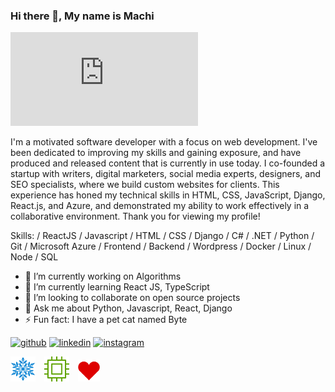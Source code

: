 ### Hi there 👋, My name is Machi
![](https://github.com/Onyinyeomachi/Onyinyeomachi/edit/main/README.md)

I'm a motivated software developer with a focus on web development. I've been dedicated to improving my skills and gaining exposure, and have produced and released content that is currently in use today. I co-founded a startup with writers, digital marketers, social media experts, designers, and SEO specialists, where we build custom websites for clients. This experience has honed my technical skills in HTML, CSS, JavaScript, Django, React.js, and Azure, and demonstrated my ability to work effectively in a collaborative environment. Thank you for viewing my profile!

Skills: / ReactJS / Javascript / HTML / CSS /  Django / C# / .NET / Python / Git / Microsoft Azure / Frontend / Backend / Wordpress / Docker / Linux / Node / SQL

- 🔭 I’m currently working on Algorithms 
- 🌱 I’m currently learning React JS, TypeScript 
- 👯 I’m looking to collaborate on open source projects 
- 💬 Ask me about Python, Javascript, React, Django 
- ⚡ Fun fact: I have a pet cat named Byte 


[<img src='https://cdn.jsdelivr.net/npm/simple-icons@3.0.1/icons/github.svg' alt='github' height='40'>](https://github.com/linkedin.com/in/onyinyeomachi-onwubuariri)  [<img src='https://cdn.jsdelivr.net/npm/simple-icons@3.0.1/icons/linkedin.svg' alt='linkedin' height='40'>](https://www.linkedin.com/in/linkedin.com/in/onyinyeomachi-onwubuariri/)  [<img src='https://cdn.jsdelivr.net/npm/simple-icons@3.0.1/icons/instagram.svg' alt='instagram' height='40'>](https://www.instagram.com/@sheis_machi/)  

<a href='https://archiveprogram.github.com/'><img src='https://raw.githubusercontent.com/acervenky/animated-github-badges/master/assets/acbadge.gif' width='40' height='40'></a> <a href='https://docs.github.com/en/developers'><img src='https://raw.githubusercontent.com/acervenky/animated-github-badges/master/assets/devbadge.gif' width='40' height='40'></a> <a href='https://docs.github.com/en/github/supporting-the-open-source-community-with-github-sponsors'><img src='https://raw.githubusercontent.com/acervenky/animated-github-badges/master/assets/sponsorbadge.gif' width='35' height='35'></a> 

